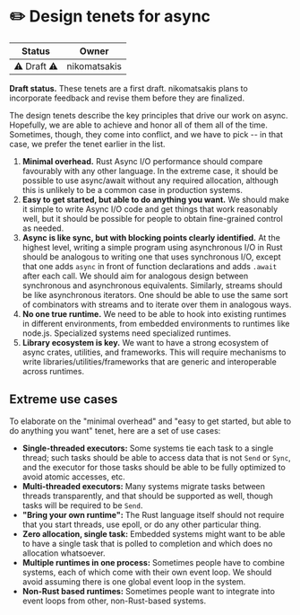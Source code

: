 # ✏️ Design tenets for async

| Status | Owner |
| --- | --- |
| ⚠️ Draft ⚠️ | nikomatsakis |

**Draft status.** These tenets are a first draft. nikomatsakis plans to incorporate feedback and revise them before they are finalized.

The design tenets describe the key principles that drive our work on async. Hopefully, we are able to achieve and honor all of them all of the time. Sometimes, though, they come into conflict, and we have to pick -- in that case, we prefer the tenet earlier in the list.

1. **Minimal overhead.** Rust Async I/O performance should compare favourably with any other language. In the extreme case, it should be possible to use async/await without any required allocation, although this is unlikely to be a common case in production systems.
2. **Easy to get started, but able to do anything you want.** We should make it simple to write Async I/O code and get things that work reasonably well, but it should be possible for people to obtain fine-grained control as needed.
3. **Async is like sync, but with blocking points clearly identified.** At the highest level, writing a simple program using asynchronous I/O in Rust should be analogous to writing one that uses synchronous I/O, except that one adds `async` in front of function declarations and adds `.await` after each call. We should aim for analogous design between synchronous and asynchronous equivalents. Similarly, streams should be like asynchronous iterators. One should be able to use the same sort of combinators with streams and to iterate over them in analogous ways.
4. **No one true runtime.** We need to be able to hook into existing runtimes in different environments, from embedded environments to runtimes like node.js. Specialized systems need specialized runtimes. 
5. **Library ecosystem is key.** We want to have a strong ecosystem of async crates, utilities, and frameworks. This will require mechanisms to write libraries/utilities/frameworks that are generic and interoperable across runtimes.

## Extreme use cases

To elaborate on the "minimal overhead" and "easy to get started, but able to do anything you want" tenet, here are a set of use cases:

* **Single-threaded executors:** Some systems tie each task to a single thread; such tasks should be able to access data that is not `Send` or `Sync`, and the executor for those tasks should be able to be fully optimized to avoid atomic accesses, etc.
* **Multi-threaded executors:** Many systems migrate tasks between threads transparently, and that should be supported as well, though tasks will be required to be `Send`.
* **"Bring your own runtime":** The Rust language itself should not require that you start threads, use epoll, or do any other particular thing.
* **Zero allocation, single task:** Embedded systems might want to be able to have a single task that is polled to completion and which does no allocation whatsoever.
* **Multiple runtimes in one process:** Sometimes people have to combine systems, each of which come with their own event loop. We should avoid assuming there is one global event loop in the system. 
* **Non-Rust based runtimes:** Sometimes people want to integrate into event loops from other, non-Rust-based systems.
